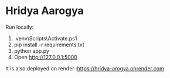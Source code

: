 # Hridya Aarogya

Run locally:
1. .venv\Scripts\Activate.ps1
2. pip install -r requirements.txt
3. python app.py
4. Open http://127.0.0.1:5000

It is also deployed on render :https://hridya-arogya.onrender.com
